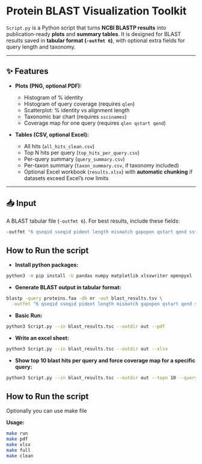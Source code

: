 # Protein BLAST Visualization Toolkit

`Script.py` is a Python script that turns **NCBI BLASTP results** into publication-ready **plots** and **summary tables**. 
It is designed for BLAST results saved in **tabular format (`-outfmt 6`)**, with optional extra fields for query length and taxonomy.

---

## ✨ Features

- **Plots (PNG, optional PDF):**
  - Histogram of % identity 
  - Histogram of query coverage (requires `qlen`) 
  - Scatterplot: % identity vs alignment length 
  - Taxonomic bar chart (requires `sscinames`) 
  - Coverage map for one query (requires `qlen qstart qend`) 

- **Tables (CSV, optional Excel):**
  - All hits (`all_hits_clean.csv`) 
  - Top N hits per query (`top_hits_per_query.csv`) 
  - Per-query summary (`query_summary.csv`) 
  - Per-taxon summary (`taxon_summary.csv`, if taxonomy included) 
  - Optional Excel workbook (`results.xlsx`) with **automatic chunking** if datasets exceed Excel’s row limits 

---
## 📥 Input
A BLAST tabular file (`-outfmt 6`). 
For best results, include these fields:

```bash
-outfmt "6 qseqid sseqid pident length mismatch gapopen qstart qend sstart send evalue bitscore qlen slen staxids sscinames salltitles"
```

##  How to Run the script
- **Install python packages:**
```bash
python3 -m pip install -U pandas numpy matplotlib xlsxwriter openpyxl
```
 - **Generate BLAST output in tabular format:**
   
```bash
blastp -query proteins.faa -db nr -out blast_results.tsv \
  -outfmt "6 qseqid sseqid pident length mismatch gapopen qstart qend sstart send evalue bitscore qlen slen staxids sscinames salltitles" 
```
 - **Basic Run:**

```bash
python3 Script.py --in blast_results.tsc --outdir out --pdf   
```

 - **Write an excel sheet:**

```bash
python3 Script.py --in blast_results.tsc --outdir out --xlsx  
```

  - **Show top 10 blast hits per query and force coverage map for a specific query:**

```bash
python3 Script.py --in blast_results.tsc --outdir out --topn 10 --query My_query_ID --pdf --xlsx  
```
##  How to Run the script
Optionally you can use make file

 **Usage:**
 ```bash
make run
make pdf
make xlsx
make full
make clean
```




